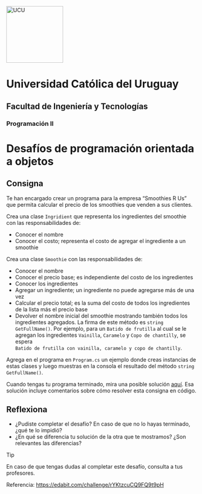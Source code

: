 <img alt="UCU" src="https://www.ucu.edu.uy/plantillas/images/logo_ucu.svg"
width="150"/>

# Universidad Católica del Uruguay

## Facultad de Ingeniería y Tecnologías

### Programación II

# Desafíos de programación orientada a objetos

## Consigna

Te han encargado crear un programa para la empresa “Smoothies R Us” que 
permita calcular el precio de los smoothies que venden a sus clientes.

Crea una clase `Ingridient` que representa los ingredientes del smoothie con 
las responsabilidades de:

* Conocer el nombre
* Conocer el costo; representa el costo de agregar el ingrediente a un smoothie

Crea una clase `Smoothie` con las responsabilidades de:

* Conocer el nombre
* Conocer el precio base; es independiente del costo de los ingredientes
* Conocer los ingredientes
* Agregar un ingrediente; un ingrediente no puede agregarse más de una vez
* Calcular el precio total; es la suma del costo de todos los ingredientes 
  de la lista más el precio base
* Devolver el nombre inicial del smoothie mostrando también todos los 
  ingredientes agregados. La firma de este método es `string GetFullName()`. 
  Por ejemplo, para un `Batido de frutilla` al cual se le agregan los 
  ingredientes   `Vainilla`, `Caramelo` y `Copo de chantilly`, se espera  
  `Batido de frutilla con vainilla, caramelo y copo de chantilly`.

Agrega en el programa en `Program.cs` un ejemplo donde creas instancias de 
estas clases y luego muestras en la consola el resultado del método 
`string GetFullName()`. 

Cuando tengas tu programa terminado, mira una posible solución [aquí](https://github.com/ucudal/PII_DesafioPOO_2_End).
Esa solución incluye comentarios sobre cómo resolver esta consigna en código. 

## Reflexiona

* ¿Pudiste completar el desafío? En caso de que no lo hayas terminado, ¿qué
  te lo impidió?
* ¿En qué se diferencia tu solución de la otra que te mostramos? ¿Son
  relevantes las diferencias?

> [!TIP]
> En caso de que tengas dudas al completar este desafío, consulta a tus
> profesores.

Referencia: https://edabit.com/challenge/rYKtzcuCQ9FQ9t9pH
